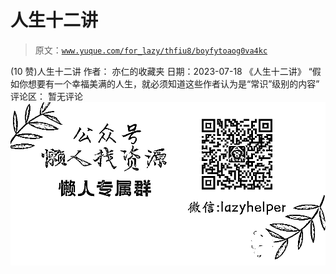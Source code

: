 # 人生十二讲

> 原文：[`www.yuque.com/for_lazy/thfiu8/boyfytoaog0va4kc`](https://www.yuque.com/for_lazy/thfiu8/boyfytoaog0va4kc)

<ne-h2 id="256724c5" data-lake-id="256724c5"><ne-heading-ext><ne-heading-anchor></ne-heading-anchor><ne-heading-fold></ne-heading-fold></ne-heading-ext><ne-heading-content><ne-text id="ua71cd26f">(10 赞)人生十二讲</ne-text></ne-heading-content></ne-h2> <ne-p id="u547e3a28" data-lake-id="u547e3a28"><ne-text id="u9777ecdc">作者： 亦仁的收藏夹</ne-text></ne-p> <ne-p id="u832bffd8" data-lake-id="u832bffd8"><ne-text id="udc820ed7">日期：2023-07-18</ne-text></ne-p> <ne-p id="ua9bbfc94" data-lake-id="ua9bbfc94"><ne-text id="uc8f07566">《人生十二讲》</ne-text></ne-p> <ne-p id="uef18c211" data-lake-id="uef18c211"><ne-text id="uec17f2b0">“假如你想要有一个幸福美满的人生，就必须知道这些作者认为是“常识”级别的内容”</ne-text></ne-p> <ne-hole id="u5844130f" data-lake-id="u5844130f"><ne-card data-card-name="hr" data-card-type="block" id="Jd83W" data-event-boundary="card"><ne-p id="u07e15f7f" data-lake-id="u07e15f7f"><ne-text id="u0f7d92f4">评论区：</ne-text></ne-p> <ne-p id="u00c1729f" data-lake-id="u00c1729f"><ne-text id="u77dcff99">暂无评论</ne-text></ne-p> <ne-p id="ufcae9f76" data-lake-id="ufcae9f76"><ne-card data-card-name="image" data-card-type="inline" id="JAGvq" data-event-boundary="card">![](img/894d30a529e7c37bcd3392323c99941c.png)  <ne-hole id="uafce58b7" data-lake-id="uafce58b7"><ne-card data-card-name="hr" data-card-type="block" id="XRILQ" data-event-boundary="card"></ne-card></ne-hole></ne-card></ne-p></ne-card></ne-hole>